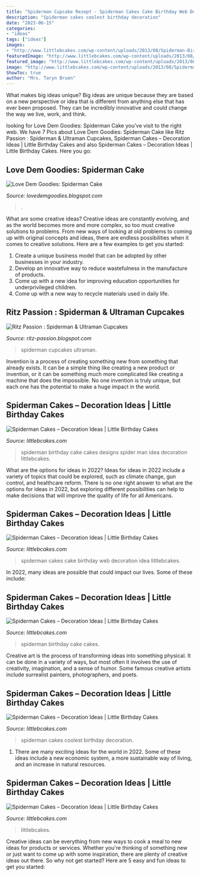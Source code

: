 ```yaml
---
title: "Spiderman Cupcake Rezept - Spiderman Cakes Cake Birthday Web Decoration Idea Littlebcakes"
description: "Spiderman cakes coolest birthday decoration"
date: "2023-06-15"
categories:
- "ideas"
tags: ["ideas"]
images:
- "http://www.littlebcakes.com/wp-content/uploads/2013/08/Spiderman-Birthday-Cake-Images.jpg"
featuredImage: "http://www.littlebcakes.com/wp-content/uploads/2013/08/Coolest-Spiderman-Cakes.jpg"
featured_image: "http://www.littlebcakes.com/wp-content/uploads/2013/08/Spiderman-Birthday-Cake-Images.jpg"
image: "http://www.littlebcakes.com/wp-content/uploads/2013/08/Spiderman-Web-Cake.jpg"
ShowToc: true
author: "Mrs. Taryn Bruen"
---
```



What makes big ideas unique?
Big ideas are unique because they are based on a new perspective or idea that is different from anything else that has ever been proposed. They can be incredibly innovative and could change the way we live, work, and think.

	

		
looking for Love Dem Goodies: Spiderman Cake you've visit to the right web. We have 7 Pics about Love Dem Goodies: Spiderman Cake like Ritz Passion : Spiderman &amp; Ultraman Cupcakes, Spiderman Cakes – Decoration Ideas | Little Birthday Cakes and also Spiderman Cakes – Decoration Ideas | Little Birthday Cakes. Here you go:
		
    
## Love Dem Goodies: Spiderman Cake

<img loading=lazy src="https://4.bp.blogspot.com/-45vnG9KXm6Y/UuNXj6_J-UI/AAAAAAAAEGU/xysKXSP6hVc/s1600/IMG_5135.JPG" onerror="this.onerror=null;this.src='https://tse1.mm.bing.net/th?id=OIP.iuj5EgMNJJNDCXqi5nKlBwHaG2&amp;pid=15.1';" alt="Love Dem Goodies: Spiderman Cake">

_Source: lovedemgoodies.blogspot.com_

>. 

	

What are some creative ideas?
Creative ideas are constantly evolving, and as the world becomes more and more complex, so too must creative solutions to problems. From new ways of looking at old problems to coming up with original concepts and ideas, there are endless possibilities when it comes to creative solutions. Here are a few examples to get you started:
1. Create a unique business model that can be adopted by other businesses in your industry.
2. Develop an innovative way to reduce wastefulness in the manufacture of products.
3. Come up with a new idea for improving education opportunities for underprivileged children.
4. Come up with a new way to recycle materials used in daily life.

    
## Ritz Passion : Spiderman &amp; Ultraman Cupcakes

<img loading=lazy src="http://3.bp.blogspot.com/_i6q6rA-_0MY/TNzrYhttxFI/AAAAAAAABE8/ljXjEpaYt1E/s1600/IMG_3706.JPG" onerror="this.onerror=null;this.src='https://tse1.mm.bing.net/th?id=OIP.t2ZQG5jF_zynFIcbG_X19wHaE8&amp;pid=15.1';" alt="Ritz Passion : Spiderman &amp; Ultraman Cupcakes">

_Source: ritz-passion.blogspot.com_

>spiderman cupcakes ultraman. 

	

Invention is a process of creating something new from something that already exists. It can be a simple thing like creating a new product or invention, or it can be something much more complicated like creating a machine that does the impossible. No one invention is truly unique, but each one has the potential to make a huge impact in the world.

    
## Spiderman Cakes – Decoration Ideas | Little Birthday Cakes

<img loading=lazy src="http://www.littlebcakes.com/wp-content/uploads/2013/08/Spiderman-Birthday-Cake-Images.jpg" onerror="this.onerror=null;this.src='https://tse2.mm.bing.net/th?id=OIP.msAWSZ_KVh05EQ4TU4Hf9QHaF2&amp;pid=15.1';" alt="Spiderman Cakes – Decoration Ideas | Little Birthday Cakes">

_Source: littlebcakes.com_

>spiderman birthday cake cakes designs spider man idea decoration littlebcakes. 

	

What are the options for ideas in 2022?
Ideas for ideas in 2022 include a variety of topics that could be explored, such as climate change, gun control, and healthcare reform. There is no one right answer to what are the options for ideas in 2022, but exploring different possibilities can help to make decisions that will improve the quality of life for all Americans.

    
## Spiderman Cakes – Decoration Ideas | Little Birthday Cakes

<img loading=lazy src="http://www.littlebcakes.com/wp-content/uploads/2013/08/Spiderman-Web-Cake.jpg" onerror="this.onerror=null;this.src='https://tse1.mm.bing.net/th?id=OIP.1Y6iXjQad2ji0yNKIWCaygHaG9&amp;pid=15.1';" alt="Spiderman Cakes – Decoration Ideas | Little Birthday Cakes">

_Source: littlebcakes.com_

>spiderman cakes cake birthday web decoration idea littlebcakes. 

	

In 2022, many ideas are possible that could impact our lives. Some of these include: 

    
## Spiderman Cakes – Decoration Ideas | Little Birthday Cakes

<img loading=lazy src="http://www.littlebcakes.com/wp-content/uploads/2013/08/Spiderman-Cake-Birthday.jpg" onerror="this.onerror=null;this.src='https://tse3.mm.bing.net/th?id=OIP.AeTgpmVvsmp_Wr-OHsXdWAHaFj&amp;pid=15.1';" alt="Spiderman Cakes – Decoration Ideas | Little Birthday Cakes">

_Source: littlebcakes.com_

>spiderman birthday cake cakes. 

	

Creative art is the process of transforming ideas into something physical. It can be done in a variety of ways, but most often it involves the use of creativity, imagination, and a sense of humor. Some famous creative artists include surrealist painters, photographers, and poets.

    
## Spiderman Cakes – Decoration Ideas | Little Birthday Cakes

<img loading=lazy src="http://www.littlebcakes.com/wp-content/uploads/2013/08/Coolest-Spiderman-Cakes.jpg" onerror="this.onerror=null;this.src='https://tse3.mm.bing.net/th?id=OIP.2OJg4Xqn8HPgb33aBSNb5AHaJ4&amp;pid=15.1';" alt="Spiderman Cakes – Decoration Ideas | Little Birthday Cakes">

_Source: littlebcakes.com_

>spiderman cakes coolest birthday decoration. 

	

1. There are many exciting ideas for the world in 2022. Some of these ideas include a new economic system, a more sustainable way of living, and an increase in natural resources.

    
## Spiderman Cakes – Decoration Ideas | Little Birthday Cakes

<img loading=lazy src="https://www.littlebcakes.com/wp-content/uploads/2013/08/Spiderman-Cake-Pictures.jpg" onerror="this.onerror=null;this.src='https://tse2.mm.bing.net/th?id=OIP.vwk0ZyykQ-f9m7KvxHJuSAHaFj&amp;pid=15.1';" alt="Spiderman Cakes – Decoration Ideas | Little Birthday Cakes">

_Source: littlebcakes.com_

>littlebcakes. 

	

Creative ideas can be everything from new ways to cook a meal to new ideas for products or services. Whether you're thinking of something new or just want to come up with some inspiration, there are plenty of creative ideas out there. So why not get started? Here are 5 easy and fun ideas to get you started: 

